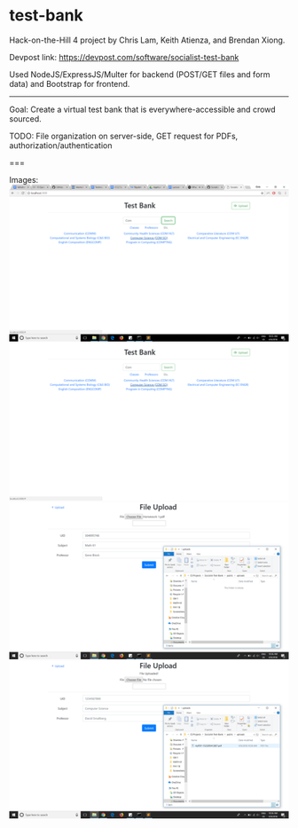 # test-bank
Hack-on-the-Hill 4 project by Chris Lam, Keith Atienza, and Brendan Xiong.

Devpost link: https://devpost.com/software/socialist-test-bank

Used NodeJS/ExpressJS/Multer for backend (POST/GET files and form data) and Bootstrap for frontend.

---

Goal: Create a virtual test bank that is everywhere-accessible and crowd sourced.

TODO: File organization on server-side, GET request for PDFs, authorization/authentication

===

Images:
![alt text](https://github.com/ChrispsL/Socialist-Test-Bank/blob/master/images/Screenshot%20(16).png)
![alt text](https://github.com/ChrispsL/Socialist-Test-Bank/blob/master/images/Screenshot%20(17).png)
![alt text](https://github.com/ChrispsL/Socialist-Test-Bank/blob/master/images/Screenshot%20(18).png)
![alt text](https://github.com/ChrispsL/Socialist-Test-Bank/blob/master/images/Screenshot%20(19).png)
